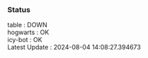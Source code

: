 ### Status


table : DOWN  
hogwarts : OK  
icy-bot : OK  
Latest Update : 2024-08-04 14:08:27.394673
